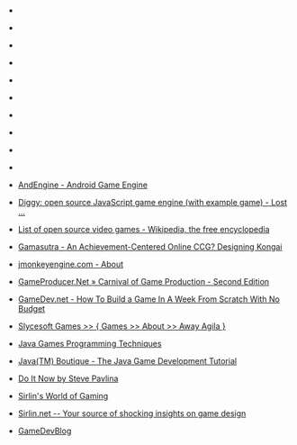 
- [](/2020/11/1326919888472956928/)

- [](/2019/11/f7yj706/)

- [](/2019/11/f7ybksk/)

- [](/2018/11/1067074898185482240/)

- [](/2017/05/867803677171392512/)

- [](/2017/03/838772907262160896/)

- [](/2014/06/cibzq1z/)

- [](/2014/01/ceq7566/)

- [](/2013/12/ce2vcec/)

- [](/2013/12/ce2vqok/)

- [AndEngine - Android Game Engine](/2010/08/andengine-android-game-engine/)

- [Diggy: open source JavaScript game engine (with example game) - Lost ...](/2010/07/diggy-open-source-javascript-game-engine-with-example-game-lost/)

- [List of open source video games - Wikipedia, the free encyclopedia](/2009/12/list-of-open-source-video-games-wikipedia-the-free-encyclopedia/)

- [Gamasutra - An Achievement-Centered Online CCG? Designing Kongai](/2008/05/gamasutra-an-achievement-centered-online-ccg-designing-kongai/)

- [jmonkeyengine.com - About](/2007/05/jmonkeyengine-com-about/)

- [GameProducer.Net » Carnival of Game Production - Second Edition](/2007/02/gameproducer-net-carnival-of-game-production-second-edition/)

- [GameDev.net - How To Build a Game In A Week From Scratch With No Budget](/2006/04/gamedev-net-how-to-build-a-game-in-a-week-from-scratch-with-no-budget/)

- [Slycesoft Games &gt;&gt; { Games &gt;&gt; About &gt;&gt; Away Agila }](/2005/05/slycesoft-games-games-about-away-agila/)

- [Java Games Programming Techniques](/2004/11/java-games-programming-techniques/)

- [Java(TM) Boutique - The Java Game Development Tutorial](/2004/11/java-tm-boutique-the-java-game-development-tutorial/)

- [Do It Now by Steve Pavlina](/2004/11/do-it-now-by-steve-pavlina/)

- [Sirlin&#39;s World of Gaming](/2004/11/sirlin-s-world-of-gaming/)

- [Sirlin.net -- Your source of shocking insights on game design](/2004/11/sirlin-net-your-source-of-shocking-insights-on-game-design/)

- [GameDevBlog](/2004/11/gamedevblog/)
